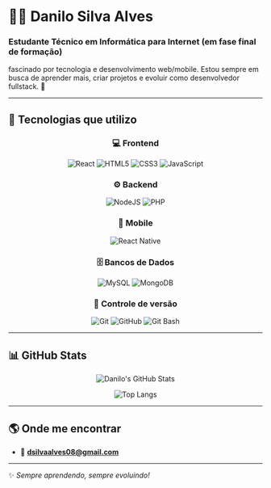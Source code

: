 # 👨‍💻 Danilo Silva Alves

### Estudante Técnico em Informática para Internet (em fase final de formação)

fascinado por tecnologia e desenvolvimento web/mobile. Estou sempre em busca de aprender mais, criar projetos e evoluir como desenvolvedor fullstack. 🚀

---

## 🚀 Tecnologias que utilizo

<div align="center">

### 💻 Frontend
![React](https://img.shields.io/badge/React-20232A?style=for-the-badge&logo=react&logoColor=61DAFB)
![HTML5](https://img.shields.io/badge/HTML5-E34F26?style=for-the-badge&logo=html5&logoColor=white)
![CSS3](https://img.shields.io/badge/CSS3-1572B6?style=for-the-badge&logo=css3&logoColor=white)
![JavaScript](https://img.shields.io/badge/JavaScript-F7DF1E?style=for-the-badge&logo=javascript&logoColor=black)

### ⚙️ Backend
![NodeJS](https://img.shields.io/badge/Node.js-43853D?style=for-the-badge&logo=node.js&logoColor=white)
![PHP](https://img.shields.io/badge/PHP-777BB4?style=for-the-badge&logo=php&logoColor=white)

### 📱 Mobile
![React Native](https://img.shields.io/badge/React_Native-20232A?style=for-the-badge&logo=react&logoColor=61DAFB)

### 🗄️ Bancos de Dados
![MySQL](https://img.shields.io/badge/MySQL-4479A1?style=for-the-badge&logo=mysql&logoColor=white)
![MongoDB](https://img.shields.io/badge/MongoDB-4EA94B?style=for-the-badge&logo=mongodb&logoColor=white)

### 🔧 Controle de versão
![Git](https://img.shields.io/badge/Git-F05032?style=for-the-badge&logo=git&logoColor=white)
![GitHub](https://img.shields.io/badge/GitHub-100000?style=for-the-badge&logo=github&logoColor=white)
![Git Bash](https://img.shields.io/badge/Git%20Bash-000000?style=for-the-badge&logo=git&logoColor=limegreen)

</div>

---

## 📊 GitHub Stats

<div align="center">
  
![Danilo's GitHub Stats](https://github-readme-stats.vercel.app/api?username=DaniloSilvaAlves&show_icons=true&theme=radical)

![Top Langs](https://github-readme-stats.vercel.app/api/top-langs/?username=DaniloSilvaAlves&layout=compact&theme=radical)

</div>

---

## 🌎 Onde me encontrar
- 📧 **dsilvaalves08@gmail.com**

---
✨ _Sempre aprendendo, sempre evoluindo!_
